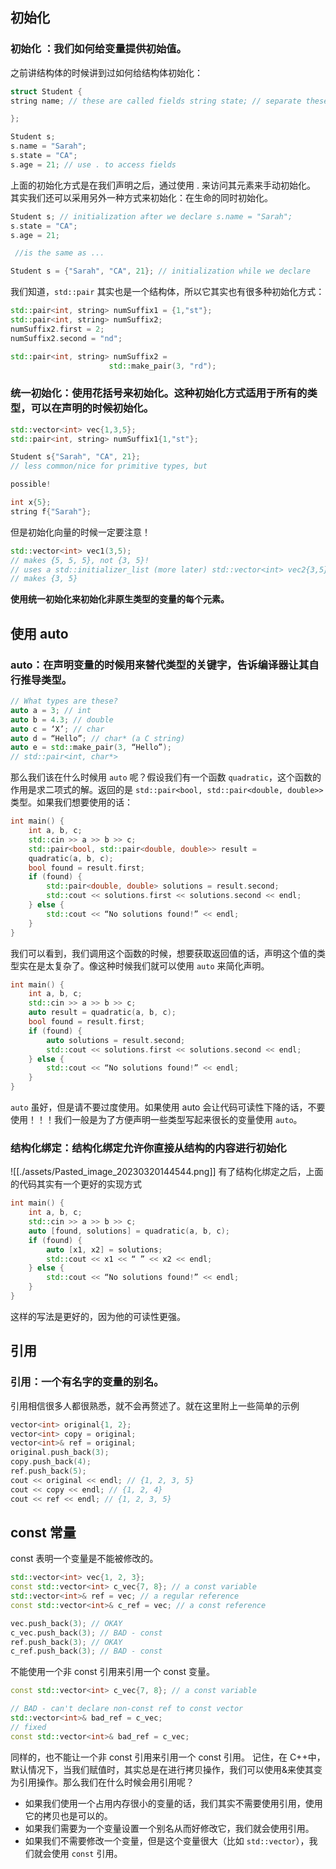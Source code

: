## 初始化
### 初始化 ：我们如何给变量提供初始值。
之前讲结构体的时候讲到过如何给结构体初始化：
```c++
struct Student {  
string name; // these are called fields string state; // separate these by semicolons int age;

};

Student s;  
s.name = "Sarah";  
s.state = "CA";  
s.age = 21; // use . to access fields
```
上面的初始化方式是在我们声明之后，通过使用 . 来访问其元素来手动初始化。
其实我们还可以采用另外一种方式来初始化：在生命的同时初始化。

```c++
Student s; // initialization after we declare s.name = "Sarah";  
s.state = "CA";  
s.age = 21;

 //is the same as ...

Student s = {"Sarah", "CA", 21}; // initialization while we declare
```
我们知道，`std::pair` 其实也是一个结构体，所以它其实也有很多种初始化方式：
```c++
std::pair<int, string> numSuffix1 = {1,"st"};
std::pair<int, string> numSuffix2;
numSuffix2.first = 2;
numSuffix2.second = "nd";

std::pair<int, string> numSuffix2 =
                      std::make_pair(3, "rd");
```
### 统一初始化：使用花括号来初始化。这种初始化方式适用于所有的类型，可以在声明的时候初始化。
```c++
std::vector<int> vec{1,3,5};
std::pair<int, string> numSuffix1{1,"st"};

Student s{"Sarah", "CA", 21};  
// less common/nice for primitive types, but

possible!

int x{5};  
string f{"Sarah"};
```
但是初始化向量的时候一定要注意！
```c++
std::vector<int> vec1(3,5);  
// makes {5, 5, 5}, not {3, 5}!  
// uses a std::initializer_list (more later) std::vector<int> vec2{3,5}; 
// makes {3, 5}
```

**使用统一初始化来初始化非原生类型的变量的每个元素。**

## 使用 auto

### auto：在声明变量的时候用来替代类型的关键字，告诉编译器让其自行推导类型。
```c++
// What types are these?  
auto a = 3; // int  
auto b = 4.3; // double  
auto c = ‘X’; // char  
auto d = “Hello”; // char* (a C string)  
auto e = std::make_pair(3, “Hello”);  
// std::pair<int, char*>
```
那么我们该在什么时候用 `auto` 呢？假设我们有一个函数 `quadratic`，这个函数的作用是求二项式的解。返回的是 `std::pair<bool, std::pair<double, double>>` 类型。如果我们想要使用的话：
```c++
int main() {  
	int a, b, c;  
	std::cin >> a >> b >> c;  
	std::pair<bool, std::pair<double, double>> result =  
	quadratic(a, b, c);  
	bool found = result.first;  
	if (found) {  
		std::pair<double, double> solutions = result.second;  
		std::cout << solutions.first << solutions.second << endl;  
	} else {  
		std::cout << “No solutions found!” << endl;  
	}  
}
```
我们可以看到，我们调用这个函数的时候，想要获取返回值的话，声明这个值的类型实在是太复杂了。像这种时候我们就可以使用 `auto` 来简化声明。
```c++
int main() {  
	int a, b, c;  
	std::cin >> a >> b >> c;  
	auto result = quadratic(a, b, c);  
	bool found = result.first;  
	if (found) {  
		auto solutions = result.second;  
		std::cout << solutions.first << solutions.second << endl;  
	} else {  
		std::cout << “No solutions found!” << endl;  
	}  
}
```
`auto` 虽好，但是请不要过度使用。如果使用 auto 会让代码可读性下降的话，不要使用！！！我们一般是为了方便声明一些类型写起来很长的变量使用 `auto`。
### 结构化绑定：结构化绑定允许你直接从结构的内容进行初始化
![[./assets/Pasted_image_20230320144544.png]]
有了结构化绑定之后，上面的代码其实有一个更好的实现方式
```c++
int main() {  
	int a, b, c;  
	std::cin >> a >> b >> c;  
	auto [found, solutions] = quadratic(a, b, c);  
	if (found) {  
		auto [x1, x2] = solutions;  
		std::cout << x1 << “ ” << x2 << endl;  
	} else {  
		std::cout << “No solutions found!” << endl;  
	}  
}
```
这样的写法是更好的，因为他的可读性更强。
## 引用
### 引用：一个有名字的变量的别名。
引用相信很多人都很熟悉，就不会再赘述了。就在这里附上一些简单的示例
```c++
vector<int> original{1, 2};  
vector<int> copy = original;  
vector<int>& ref = original;  
original.push_back(3);  
copy.push_back(4);  
ref.push_back(5);  
cout << original << endl; // {1, 2, 3, 5}  
cout << copy << endl; // {1, 2, 4}  
cout << ref << endl; // {1, 2, 3, 5}
```
## const 常量
const 表明一个变量是不能被修改的。
```c++
std::vector<int> vec{1, 2, 3};  
const std::vector<int> c_vec{7, 8}; // a const variable  
std::vector<int>& ref = vec; // a regular reference  
const std::vector<int>& c_ref = vec; // a const reference  

vec.push_back(3); // OKAY  
c_vec.push_back(3); // BAD - const  
ref.push_back(3); // OKAY  
c_ref.push_back(3); // BAD - const
```
不能使用一个非 const 引用来引用一个 const 变量。
```c++
const std::vector<int> c_vec{7, 8}; // a const variable  

// BAD - can't declare non-const ref to const vector  
std::vector<int>& bad_ref = c_vec;
// fixed  
const std::vector<int>& bad_ref = c_vec;
```
同样的，也不能让一个非 const 引用来引用一个 const 引用。
记住，在 C++中，默认情况下，当我们赋值时，其实总是在进行拷贝操作，我们可以使用&来使其变为引用操作。那么我们在什么时候会用引用呢？
- 如果我们使用一个占用内存很小的变量的话，我们其实不需要使用引用，使用它的拷贝也是可以的。
- 如果我们需要为一个变量设置一个别名从而好修改它，我们就会使用引用。
- 如果我们不需要修改一个变量，但是这个变量很大（比如 `std::vector`），我们就会使用 `const` 引用。